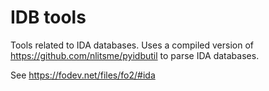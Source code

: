 # IDB tools
Tools related to IDA databases. Uses a compiled version of https://github.com/nlitsme/pyidbutil to parse IDA databases.

See https://fodev.net/files/fo2/#ida
